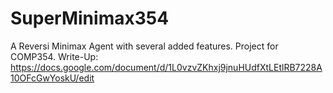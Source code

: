 # SuperMinimax354
A Reversi Minimax Agent with several added features. Project for COMP354.
Write-Up: https://docs.google.com/document/d/1L0vzvZKhxj9jnuHUdfXtLEtlRB7228A10OFcGwYoskU/edit
